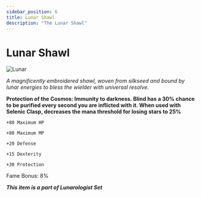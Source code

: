 ```yaml
---
sidebar_position: 6
title: Lunar Shawl
description: "The Lunar Shawl"
---
```


# Lunar Shawl

![Lunar](https://vwiki.valorserver.com/api/item/picture/lunar%20shawl)

<i>A magnificently embroidered shawl, woven from silkseed and bound by lunar energies to bless the wielder with universal resolve.</i>

**Protection of the Cosmos: Immunity to darkness. Blind has a 30% chance to be purified every second you are inflicted with it. When used with Selenic Clasp, decreases the mana threshold for losing stars to 25%**

    +80 Maximum HP
    
    +80 Maximum MP
    
    +20 Defense
    
    +15 Dexterity
    
    +30 Protection
    
Fame Bonus: 8%

***This item is a part of Lunarologist Set***
